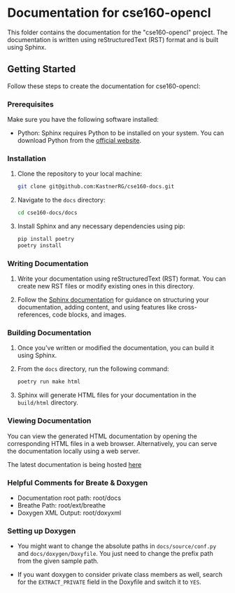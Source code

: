 # Documentation for cse160-opencl

This folder contains the documentation for the "cse160-opencl" project. The documentation is written using reStructuredText (RST) format and is built using Sphinx.

## Getting Started

Follow these steps to create the documentation for cse160-opencl:

### Prerequisites

Make sure you have the following software installed:

- Python: Sphinx requires Python to be installed on your system. You can download Python from the [official website](https://www.python.org/downloads/).

### Installation

1. Clone the repository to your local machine:

    ```bash
    git clone git@github.com:KastnerRG/cse160-docs.git
    ```

2. Navigate to the `docs` directory:

    ```bash
    cd cse160-docs/docs
    ```

3. Install Sphinx and any necessary dependencies using pip:

    ```bash
    pip install poetry
    poetry install
    ```

### Writing Documentation

1. Write your documentation using reStructuredText (RST) format. You can create new RST files or modify existing ones in this directory.

2. Follow the [Sphinx documentation](https://www.sphinx-doc.org/en/master/) for guidance on structuring your documentation, adding content, and using features like cross-references, code blocks, and images.

### Building Documentation

1. Once you've written or modified the documentation, you can build it using Sphinx.

2. From the `docs` directory, run the following command:

    ```bash
    poetry run make html
    ```

3. Sphinx will generate HTML files for your documentation in the `build/html` directory.

### Viewing Documentation

You can view the generated HTML documentation by opening the corresponding HTML files in a web browser. Alternatively, you can serve the documentation locally using a web server.

The latest documentation is being hosted [here](https://docs-cse160.readthedocs.io/en/latest/)

### Helpful Comments for Breate & Doxygen

- Documentation root path: root/docs
- Breathe Path: root/ext/breathe
- Doxygen XML Output: root/doxyxml

### Setting up Doxygen

- You might want to change the absolute paths in `docs/source/conf.py` and `docs/doxygen/Doxyfile`. You just need to change the prefix path from the given sample path.

- If you want doxygen to consider private class members as well, search for the `EXTRACT_PRIVATE` field in the Doxyfile and switch it to `YES`.
